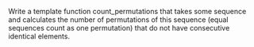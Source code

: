 Write a template function count_permutations that takes some sequence and calculates the number of permutations of this sequence (equal sequences count as one permutation) that do not have consecutive identical elements.
